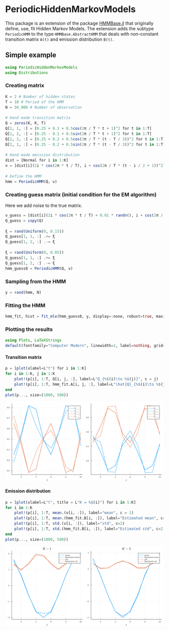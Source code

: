 # PeriodicHiddenMarkovModels

This package is an extension of the package [HMMBase.jl](https://github.com/maxmouchet/HMMBase.jl) that originally define, use, fit Hidden Markov Models.
The extension adds the subtype `PeriodicHMM` to the type `HMMBase.AbstractHMM` that deals with non-constant transition matrix `A(t)` and emission distribution `B(t)`.

## Simple example

```julia
using PeriodicHiddenMarkovModels
using Distributions
```

### Creating matrix

```julia
K = 2 # Number of hidden states
T = 10 # Period of the HMM
N = 50_000 # Number of observation

# Hand made transition matrix
Q = zeros(K, K, T)
Q[1, 1, :] = [0.25 + 0.1 + 0.5cos(2π / T * t + 1)^2 for t in 1:T]
Q[1, 2, :] = [0.25 - 0.1 + 0.5sin(2π / T * t + 1)^2 for t in 1:T]
Q[2, 2, :] = [0.25 + 0.2 + 0.5cos(2π / T * (t - T / 3))^2 for t in 1:T]
Q[2, 1, :] = [0.25 - 0.2 + 0.5sin(2π / T * (t - T / 3))^2 for t in 1:T]

# Hand made emission distribution
dist = [Normal for i in 1:K]
ν = [dist[i](2i * cos(2π * t / T), i + cos(2π / T * (t - i / 2 + 1))^2) for i in 1:K, t in 1:T]

# Define the HMM
hmm = PeriodicHMM(Q, ν)
```

### Creating guess matrix (initial condition for the EM algorithm)

Here we add noise to the true matrix.

```julia
ν_guess = [dist[i](2i * cos(2π * t / T) + 0.01 * randn(), i + cos(2π / T * (t - i / 2 + 1))^2 + 0.05 * randn()) for i in 1:K, t in 1:T]
Q_guess = copy(Q)

ξ = rand(Uniform(0, 0.15))
Q_guess[1, 1, :] .+= ξ
Q_guess[1, 2, :] .-= ξ

ξ = rand(Uniform(0, 0.05))
Q_guess[1, 1, :] .+= ξ
Q_guess[1, 2, :] .-= ξ
hmm_guess0 = PeriodicHMM(Q, ν)
```

### Sampling from the HMM

```julia
y = rand(hmm, N)
```

### Fitting the HMM

```julia
hmm_fit, hist = fit_mle(hmm_guess0, y, display=:none, robust=true, maxiter=1000)
```

### Plotting the results

```julia
using Plots, LaTeXStrings
default(fontfamily="Computer Modern", linewidth=2, label=nothing, grid=true, framestyle=:default)
```

#### Transition matrix

```julia
p = [plot(xlabel=L"t") for i in 1:K]
for i in 1:K, j in 1:K
    plot!(p[i], 1:T, Q[i, j, :], label=L"Q_{%$(i)\to %$(j)}", c = j)
    plot!(p[i], 1:T, hmm_fit.A[i, j, :], label=L"\hat{Q}_{%$(i)\to %$(j)}", c=j, s=:dash)
end
plot(p..., size=(1000, 500))
```
![Time dependent transition matrix coefficient](img/Q_estiamated.svg)
#### Emission distribution

```julia
p = [plot(xlabel=L"t", title = L"K = %$(i)") for i in 1:K]
for i in 1:K
    plot!(p[i], 1:T, mean.(ν[i, :]), label="mean", c = 1)
    plot!(p[i], 1:T, mean.(hmm_fit.B[i, :]), label="Estimated mean", c=1, s=:dash)
    plot!(p[i], 1:T, std.(ν[i, :]), label="std", c=2)
    plot!(p[i], 1:T, std.(hmm_fit.B[i, :]), label="Estimated std", c=2, s=:dash)
end
plot(p..., size=(1000, 500))
```
![Emission distribution parameters](img/nu_estiamated.svg)